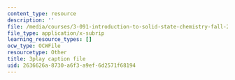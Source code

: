 ```yaml
---
content_type: resource
description: ''
file: /media/courses/3-091-introduction-to-solid-state-chemistry-fall-2018/2636626a8730a6f3a9ef6d2571f68194_LV3l9yqJwio.srt
file_type: application/x-subrip
learning_resource_types: []
ocw_type: OCWFile
resourcetype: Other
title: 3play caption file
uid: 2636626a-8730-a6f3-a9ef-6d2571f68194
---
```

